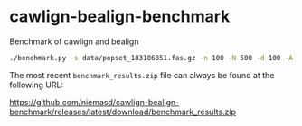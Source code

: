# cawlign-bealign-benchmark
Benchmark of cawlign and bealign

```bash
./benchmark.py -s data/popset_183186851.fas.gz -n 100 -N 500 -d 100 -A -o benchmark_results.zip
```

The most recent `benchmark_results.zip` file can always be found at the following URL:

https://github.com/niemasd/cawlign-bealign-benchmark/releases/latest/download/benchmark_results.zip
